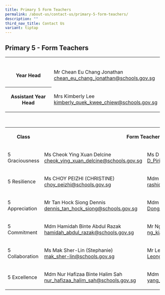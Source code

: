```yaml
---
title: Primary 5 Form Teachers
permalink: /about-us/contact-us/primary-5-form-teachers/
description: ""
third_nav_title: Contact Us
variant: tiptap
---
```

<h2><strong>Primary 5 - Form Teachers</strong></h2>
<table style="minWidth: 50px">
<colgroup>
<col>
<col>
</colgroup>
<tbody>
<tr>
<th rowspan="1" colspan="1">
<p>
<br>Year Head</p>
</th>
<td rowspan="1" colspan="1">
<p>
<br>Mr Chean Eu Chang Jonathan
<br><a href="mailto:chean_eu_chang_jonathan@schools.gov.sg" rel="noopener noreferrer nofollow" target="_blank">chean_eu_chang_jonathan@schools.gov.sg</a>
</p>
</td>
</tr>
<tr>
<th rowspan="1" colspan="1">
<p>Assistant Year Head</p>
</th>
<td rowspan="1" colspan="1">
<p>Mrs Kimberly Lee
<br><a href="mailto:kimberly_quek_kwee_chiew@schools.gov.sg" rel="noopener noreferrer nofollow" target="_blank">kimberly_quek_kwee_chiew@schools.gov.sg</a>
</p>
</td>
</tr>
</tbody>
</table>
<p>
<br>
</p>
<table style="minWidth: 75px">
<colgroup>
<col>
<col>
<col>
</colgroup>
<tbody>
<tr>
<th rowspan="1" colspan="1">
<p>Class</p>
</th>
<th rowspan="1" colspan="2">
<p>Form Teachers</p>
</th>
</tr>
<tr>
<td rowspan="1" colspan="1">
<p>5 Graciousness</p>
</td>
<td rowspan="1" colspan="1">
<p>Ms Cheok Ying Xuan Delcine
<br><a href="cheok_ying_xuan_delcine@schools.gov.sg" rel="noopener nofollow" target="_blank">cheok_ying_xuan_delcine@schools.gov.sg</a>
</p>
</td>
<td rowspan="1" colspan="1">
<p>Ms D Piriyadarisini
<br><a href="D_Piriyadarisini@schools.gov.sg" rel="noopener nofollow" target="_blank">D_Piriyadarisini@schools.gov.sg</a>
</p>
</td>
</tr>
<tr>
<td rowspan="1" colspan="1">
<p>5 Resilience</p>
</td>
<td rowspan="1" colspan="1">
<p>Ms CHOY PEIZHI (CHRISTINE)
<br><a href="choy_peizhi@schools.gov.sg" rel="noopener nofollow" target="_blank">choy_peizhi@schools.gov.sg</a>
</p>
</td>
<td rowspan="1" colspan="1">
<p>Mdm&nbsp;Rashidah Bte Mohamed Rafei
<br><a href="rashidah_mohamed_rafei@schools.gov.sg" rel="noopener nofollow" target="_blank">rashidah_mohamed_rafei@schools.gov.sg</a>
</p>
</td>
</tr>
<tr>
<td rowspan="1" colspan="1">
<p>5 Appreciation</p>
</td>
<td rowspan="1" colspan="1">
<p>Mr Tan Hock Siong Dennis
<br><a href="dennis_tan_hock_siong@schools.gov.sg" rel="noopener nofollow" target="_blank">dennis_tan_hock_siong@schools.gov.sg</a>
</p>
</td>
<td rowspan="1" colspan="1">
<p>Mdm Dong Baohong
<br><a href="Dong_Baohong@schools.gov.sg" rel="noopener nofollow" target="_blank">Dong_Baohong@schools.gov.sg</a>
</p>
</td>
</tr>
<tr>
<td rowspan="1" colspan="1">
<p>5 Commitment</p>
</td>
<td rowspan="1" colspan="1">
<p>Mdm Hamidah Binte Abdul Razak
<br><a href="hamidah_abdul_razak@schools.gov.sg" rel="noopener nofollow" target="_blank">hamidah_abdul_razak@schools.gov.sg</a>
</p>
</td>
<td rowspan="1" colspan="1">
<p>Mr Ng Kian Woon
<br><a href="ng_kian_woon@schools.gov.sg" rel="noopener nofollow" target="_blank">ng_kian_woon@schools.gov.sg</a>
</p>
</td>
</tr>
<tr>
<td rowspan="1" colspan="1">
<p>5 Collaboration</p>
</td>
<td rowspan="1" colspan="1">
<p>Ms Mak Sher-Lin (Stephanie)
<br><a href="mak_sher-lin@schools.gov.sg" rel="noopener nofollow" target="_blank">mak_sher-lin@schools.gov.sg</a>
</p>
</td>
<td rowspan="1" colspan="1">
<p>Mr Leong Jay Ker Ian
<br><a href="Leong_Jay_Ker_Ian@schools.gov.sg" rel="noopener nofollow" target="_blank">Leong_Jay_Ker_Ian@schools.gov.sg</a>
</p>
</td>
</tr>
<tr>
<td rowspan="1" colspan="1">
<p>5 Excellence</p>
</td>
<td rowspan="1" colspan="1">
<p>Mdm Nur Hafizaa Binte Halim Sah
<br><a href="nur_hafizaa_halim_sah@schools.gov.sg" rel="noopener nofollow" target="_blank">nur_hafizaa_halim_sah@schools.gov.sg</a>
</p>
</td>
<td rowspan="1" colspan="1">
<p>Mdm Yang Yiying
<br><a href="yang_yi_ying@schools.gov.sg" rel="noopener nofollow" target="_blank">yang_yi_ying@schools.gov.sg</a>
</p>
</td>
</tr>
</tbody>
</table>
<p></p>